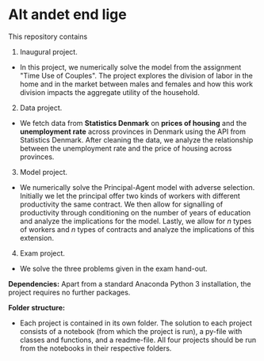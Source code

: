 # Alt andet end lige

This repository contains  
1. Inaugural project. 
- In this project, we numerically solve the model from the assignment "Time Use of Couples". The project explores the division of labor in the home and in the market between males and females and how this work division impacts the aggregate utility of the household.

2. Data project. 
- We fetch data from **Statistics Denmark** on **prices of housing** and the **unemployment rate** across provinces in Denmark using the API from Statistics Denmark. After cleaning the data, we analyze the relationship between the unemployment rate and the price of housing across provinces. 

3. Model project. 
- We numerically solve the Principal-Agent model with adverse selection. Initially we let the principal offer two kinds of workers with different productivity the same contract. We then allow for signalling of productivity through conditioning on the number of years of education and analyze the implications for the model. Lastly, we allow for *n* types of workers and *n* types of contracts and analyze the implications of this extension.

4. Exam project.
- We solve the three problems given in the exam hand-out. 

**Dependencies:** Apart from a standard Anaconda Python 3 installation, the project requires no further packages.

**Folder structure:** 
- Each project is contained in its own folder. The solution to each project consists of a notebook (from which the project is run), a py-file with classes and functions, and a readme-file. All four projects should be run from the notebooks in their respective folders. 